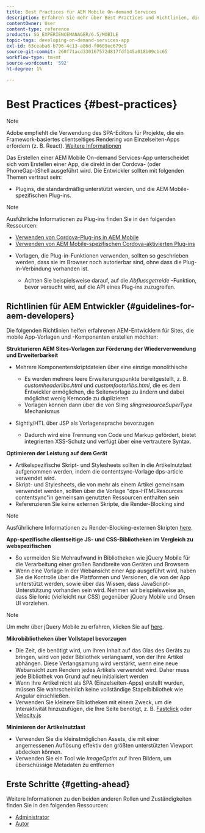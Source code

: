 ```yaml
---
title: Best Practices für AEM Mobile On-demand Services
description: Erfahren Sie mehr über Best Practices und Richtlinien, die erfahrenen AEM Entwicklern von Sites helfen, die Vorlagen und Komponenten für mobile Apps erstellen möchten.
contentOwner: User
content-type: reference
products: SG_EXPERIENCEMANAGER/6.5/MOBILE
topic-tags: developing-on-demand-services-app
exl-id: 63ceaba6-b796-4c13-a86d-f0609ec679c9
source-git-commit: 260f71acd330167572d817fdf145a018b09cbc65
workflow-type: tm+mt
source-wordcount: '592'
ht-degree: 1%

---
```


# Best Practices {#best-practices}

>[!NOTE]
>
>Adobe empfiehlt die Verwendung des SPA-Editors für Projekte, die ein Framework-basiertes clientseitiges Rendering von Einzelseiten-Apps erfordern (z. B. React). [Weitere Informationen](/help/sites-developing/spa-overview.md)

Das Erstellen einer AEM Mobile On-demand Services-App unterscheidet sich vom Erstellen einer App, die direkt in der Cordova- (oder PhoneGap-)Shell ausgeführt wird. Die Entwickler sollten mit folgenden Themen vertraut sein:

* Plugins, die standardmäßig unterstützt werden, und die AEM Mobile-spezifischen Plug-ins.

>[!NOTE]
>
>Ausführliche Informationen zu Plug-ins finden Sie in den folgenden Ressourcen:
>
>* [Verwenden von Cordova-Plug-ins in AEM Mobile](https://helpx.adobe.com/digital-publishing-solution/help/cordova-api.html)
>* [Verwenden von AEM Mobile-spezifischen Cordova-aktivierten Plug-ins](https://helpx.adobe.com/digital-publishing-solution/help/app-runtime-api.html)
>

* Vorlagen, die Plug-in-Funktionen verwenden, sollten so geschrieben werden, dass sie im Browser noch autorierbar sind, ohne dass die Plug-in-Verbindung vorhanden ist.

   * Achten Sie beispielsweise darauf, auf die *Abflussgetreide* -Funktion, bevor versucht wird, auf die API eines Plug-ins zuzugreifen.

## Richtlinien für AEM Entwickler {#guidelines-for-aem-developers}

Die folgenden Richtlinien helfen erfahrenen AEM-Entwicklern für Sites, die mobile App-Vorlagen und -Komponenten erstellen möchten:

**Strukturieren AEM Sites-Vorlagen zur Förderung der Wiederverwendung und Erweiterbarkeit**

* Mehrere Komponentenskriptdateien über eine einzige monolithische

   * Es werden mehrere leere Erweiterungspunkte bereitgestellt, z. B. *customheaderlibs.html* und *customfooterlibs.html*, die es dem Entwickler ermöglichen, die Seitenvorlage zu ändern und dabei möglichst wenig Kerncode zu duplizieren
   * Vorlagen können dann über die von Sling *sling:resourceSuperType* Mechanismus

* Sightly/HTL über JSP als Vorlagensprache bevorzugen

   * Dadurch wird eine Trennung von Code und Markup gefördert, bietet integrierten XSS-Schutz und verfügt über eine vertrautere Syntax.

**Optimieren der Leistung auf dem Gerät**

* Artikelspezifische Skript- und Stylesheets sollten in die Artikelnutzlast aufgenommen werden, indem die contentsync-Vorlage dps-article verwendet wird.
* Skript- und Stylesheets, die von mehr als einem Artikel gemeinsam verwendet werden, sollten über die Vorlage &quot;dps-HTMLResources contentsync&quot;in gemeinsam genutzten Ressourcen enthalten sein
* Referenzieren Sie keine externen Skripte, die Render-Blocking sind

>[!NOTE]
>
>Ausführlichere Informationen zu Render-Blocking-externen Skripten [here](https://developers.google.com/speed/docs/insights/BlockingJS).

**App-spezifische clientseitige JS- und CSS-Bibliotheken im Vergleich zu webspezifischen**

* So vermeiden Sie Mehraufwand in Bibliotheken wie jQuery Mobile für die Verarbeitung einer großen Bandbreite von Geräten und Browsern
* Wenn eine Vorlage in der Webansicht einer App ausgeführt wird, haben Sie die Kontrolle über die Plattformen und Versionen, die von der App unterstützt werden, sowie über das Wissen, dass JavaScript-Unterstützung vorhanden sein wird. Nehmen wir beispielsweise an, dass Sie Ionic (vielleicht nur CSS) gegenüber jQuery Mobile und Onsen UI vorziehen.

>[!NOTE]
>
>Um mehr über jQuery Mobile zu erfahren, klicken Sie auf [here](https://jquerymobile.com/browser-support/1.4/).

**Mikrobibliotheken über Vollstapel bevorzugen**

* Die Zeit, die benötigt wird, um Ihren Inhalt auf das Glas des Geräts zu bringen, wird von jeder Bibliothek verlangsamt, von der Ihre Artikel abhängen. Diese Verlangsamung wird verstärkt, wenn eine neue Webansicht zum Rendern jedes Artikels verwendet wird. Daher muss jede Bibliothek von Grund auf neu initialisiert werden
* Wenn Ihre Artikel nicht als SPA (Einzelseiten-Apps) erstellt wurden, müssen Sie wahrscheinlich keine vollständige Stapelbibliothek wie Angular einschließen.
* Verwenden Sie kleinere Bibliotheken mit einem Zweck, um die Interaktivität hinzuzufügen, die Ihre Seite benötigt, z. B. [Fastclick](https://github.com/ftlabs/fastclick) oder [Velocity.js](https://velocityjs.org)

**Minimieren der Artikelnutzlast**

* Verwenden Sie die kleinstmöglichen Assets, die mit einer angemessenen Auflösung effektiv den größten unterstützten Viewport abdecken können.
* Verwenden Sie ein Tool wie *ImageOptim* auf Ihren Bildern, um überschüssige Metadaten zu entfernen

## Erste Schritte {#getting-ahead}

Weitere Informationen zu den beiden anderen Rollen und Zuständigkeiten finden Sie in den folgenden Ressourcen:

* [Administrator](/help/mobile/aem-mobile.md)
* [Autor](/help/mobile/aem-mobile-on-demand.md)
